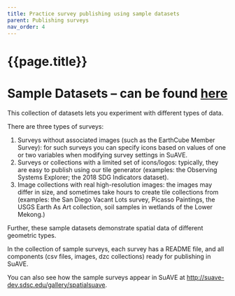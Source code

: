 ```yaml
---
title: Practice survey publishing using sample datasets
parent: Publishing surveys
nav_order: 4
---
```


# {{page.title}}

# Sample Datasets – can be found [here](https://docs.google.com/document/d/1t_dQke2Fh1H-yb-EOexTFFFCRWp0FyTJ5uv3Ffer3rE/edit)

This collection of datasets lets you experiment with different types of data.

There are three types of surveys:

1. Surveys without associated images (such as the EarthCube Member  Survey): for such surveys you can specify icons based on values of one  or two variables when modifying survey settings in SuAVE.
2. Surveys or collections with a limited set of icons/logos: typically, they are easy to publish using our tile generator (examples: the  Observing Systems Explorer; the 2018 SDG Indicators dataset).
3. Image collections with real high-resolution images: the images may  differ in size, and sometimes take hours to create tile collections from (examples: the San Diego Vacant Lots survey, Picasso Paintings, the  USGS Earth As Art collection, soil samples in wetlands of the Lower  Mekong.)

Further, these sample datasets demonstrate spatial data of different geometric types.

In the collection of sample surveys, each survey has a README file,  and all components (csv files, images, dzc collections) ready for  publishing in SuAVE.

You can also see how the sample surveys appear in SuAVE at http://suave-dev.sdsc.edu/gallery/spatialsuave.
